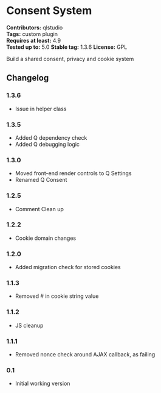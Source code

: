 # Consent System
**Contributors:** qlstudio  
**Tags:** custom plugin  
**Requires at least:** 4.9  
**Tested up to:** 5.0
**Stable tag:** 1.3.6
**License:** GPL  

Build a shared consent, privacy and cookie system

## Changelog 

### 1.3.6

* Issue in helper class

### 1.3.5

* Added Q dependency check
* Added Q debugging logic

### 1.3.0

* Moved front-end render controls to Q Settings
* Renamed Q Consent

### 1.2.5

* Comment Clean up

### 1.2.2

* Cookie domain changes

### 1.2.0

* Added migration check for stored cookies

### 1.1.3 

* Removed # in cookie string value

### 1.1.2 

* JS cleanup

### 1.1.1 

* Removed nonce check around AJAX callback, as failing

### 0.1 

* Initial working version

